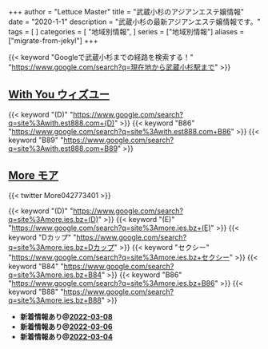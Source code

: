 +++
author = "Lettuce Master"
title = "武蔵小杉のアジアンエステ嬢情報"
date = "2020-1-1"
description = "武蔵小杉の最新アジアンエステ嬢情報です。"
tags = [
]
categories = [
    "地域別情報",
]
series = ["地域別情報"]
aliases = ["migrate-from-jekyl"]
+++

{{< keyword "Googleで武蔵小杉までの経路を検索する！" "https://www.google.com/search?q=現在地から武蔵小杉駅まで" >}}

## [With You ウィズユー](http://with.est888.com/)
{{< keyword "(D)" "https://www.google.com/search?q=site%3Awith.est888.com+(D)" >}} {{< keyword "B86" "https://www.google.com/search?q=site%3Awith.est888.com+B86" >}} {{< keyword "B89" "https://www.google.com/search?q=site%3Awith.est888.com+B89" >}} 

## [More モア](https://more.ies.bz/)


{{< twitter More042773401 >}}

{{< keyword "(D)" "https://www.google.com/search?q=site%3Amore.ies.bz+(D)" >}} {{< keyword "(E)" "https://www.google.com/search?q=site%3Amore.ies.bz+(E)" >}} {{< keyword "Dカップ" "https://www.google.com/search?q=site%3Amore.ies.bz+Dカップ" >}} {{< keyword "セクシー" "https://www.google.com/search?q=site%3Amore.ies.bz+セクシー" >}} {{< keyword "B84" "https://www.google.com/search?q=site%3Amore.ies.bz+B84" >}} {{< keyword "B86" "https://www.google.com/search?q=site%3Amore.ies.bz+B86" >}} {{< keyword "B88" "https://www.google.com/search?q=site%3Amore.ies.bz+B88" >}} 

- **新着情報あり@[2022-03-08](/post/2022-03-08)**
- **新着情報あり@[2022-03-06](/post/2022-03-06)**
- **新着情報あり@[2022-03-04](/post/2022-03-04)**
